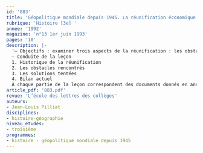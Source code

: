 ```yaml
---
id: '883'
title: 'Géopolitique mondiale depuis 1945. La réunification économique de l’Allemagne'
rubrique: 'Histoire [3e] '
annee: '1992'
magazine: 'n°13 1er juin 1993'
pages: '10'
description: |-
  '– Objectifs : examiner trois aspects de la réunification : les obstacles existant en 1990, les solutions tentées, puis un bilan provisoire
  – Conduite de la leçon
  1. Historique de la réunification
  2. Les obstacles rencontrés
  3. Les solutions tentées
  4. Bilan actuel
  À chaque partie de la leçon correspondent des documents donnés en annexe.'
article_pdf: '883.pdf'
revue: 'L’école des lettres des collèges'
auteurs:
- Jean-Louis Pilliat
disciplines:
- histoire-géographie
niveau_etudes:
- troisième
programmes:
- histoire - géopolitique mondiale depuis 1945
---
```

